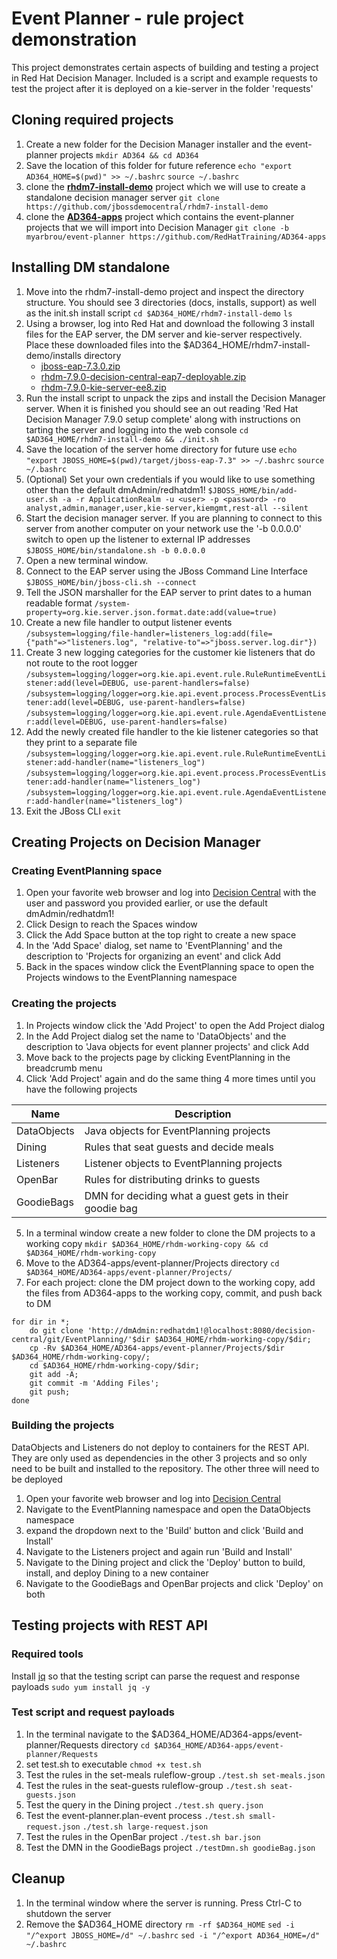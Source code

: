 
# Event Planner - rule project demonstration

This project demonstrates certain aspects of building and testing a project in Red Hat Decision Manager. Included is a script and example requests to test the project after it is deployed on a kie-server in the folder 'requests'
## Cloning required projects
1. Create a new folder for the Decision Manager installer and the event-planner projects
`mkdir AD364 && cd AD364`
2. Save the location of this folder for future reference
`echo "export AD364_HOME=$(pwd)" >> ~/.bashrc`
`source ~/.bashrc`
3. clone the **[rhdm7-install-demo](https://github.com/jbossdemocentral/rhdm7-install-demo)** project which we will use to create a standalone decision manager server
`git clone https://github.com/jbossdemocentral/rhdm7-install-demo`
4. clone the **[AD364-apps](https://github.com/jbossdemocentral/rhdm7-install-demo)** project which contains the event-planner projects that we will import into Decision Manager
`git clone -b myarbrou/event-planner https://github.com/RedHatTraining/AD364-apps`
## Installing DM standalone
1.  Move into the rhdm7-install-demo project and inspect the directory structure. You should see 3 directories (docs, installs, support) as well as the init.sh install script
`cd $AD364_HOME/rhdm7-install-demo`
`ls`
2. Using a browser, log into Red Hat and download the following 3 install files for the EAP server, the DM server and kie-server respectively. Place these downloaded files into the $AD364_HOME/rhdm7-install-demo/installs directory
   - [jboss-eap-7.3.0.zip](https://access.redhat.com/jbossnetwork/restricted/softwareDownload.html?softwareId=80101)
   - [rhdm-7.9.0-decision-central-eap7-deployable.zip](https://access.redhat.com/jbossnetwork/restricted/softwareDownload.html?softwareId=89821)
   - [rhdm-7.9.0-kie-server-ee8.zip](https://access.redhat.com/jbossnetwork/restricted/softwareDownload.html?softwareId=89831)
3. Run the install script to unpack the zips and install the Decision Manager server. When it is finished you should see an out reading 'Red Hat Decision Manager 7.9.0 setup complete' along with instructions on tarting the server and logging into the web console
`cd $AD364_HOME/rhdm7-install-demo && ./init.sh`
4. Save the location of the server home directory for future use
`echo "export JBOSS_HOME=$(pwd)/target/jboss-eap-7.3" >> ~/.bashrc`
`source ~/.bashrc`
6. (Optional) Set your own credentials if you would like to use something other than the default dmAdmin/redhatdm1!
`$JBOSS_HOME/bin/add-user.sh -a -r ApplicationRealm -u <user> -p <password> -ro analyst,admin,manager,user,kie-server,kiemgmt,rest-all --silent`
7. Start the decision manager server. If you are planning to connect to this server from another computer on your network use the '-b 0.0.0.0' switch to open up the listener to external IP addresses
`$JBOSS_HOME/bin/standalone.sh -b 0.0.0.0`
8. Open a new terminal window.
9. Connect to the EAP server using the JBoss Command Line Interface
`$JBOSS_HOME/bin/jboss-cli.sh --connect`
10. Tell the JSON marshaller for the EAP server to print dates to a human readable format
`/system-property=org.kie.server.json.format.date:add(value=true)`
11. Create a new file handler to output listener events
`/subsystem=logging/file-handler=listeners_log:add(file={"path"=>"listeners.log", "relative-to"=>"jboss.server.log.dir"})`
12.  Create 3 new logging categories for the customer kie listeners that do not route to the root logger
`/subsystem=logging/logger=org.kie.api.event.rule.RuleRuntimeEventListener:add(level=DEBUG, use-parent-handlers=false)`
`/subsystem=logging/logger=org.kie.api.event.process.ProcessEventListener:add(level=DEBUG, use-parent-handlers=false)`
`/subsystem=logging/logger=org.kie.api.event.rule.AgendaEventListener:add(level=DEBUG, use-parent-handlers=false)`
13. Add the newly created file handler to the kie listener categories so that they print to a separate file
`/subsystem=logging/logger=org.kie.api.event.rule.RuleRuntimeEventListener:add-handler(name="listeners_log")`
`/subsystem=logging/logger=org.kie.api.event.process.ProcessEventListener:add-handler(name="listeners_log")`
`/subsystem=logging/logger=org.kie.api.event.rule.AgendaEventListener:add-handler(name="listeners_log")`
14. Exit the JBoss CLI
`exit`

## Creating Projects on Decision Manager
### Creating EventPlanning space
1. Open your favorite web browser and log into [Decision Central](http://localhost:8080/decision-central/) with the user and password you provided earlier, or use the default dmAdmin/redhatdm1!
2. Click Design to reach the Spaces window
3. Click the Add Space button at the top right to create a new space
4. In the 'Add Space' dialog, set name to 'EventPlanning' and the description to 'Projects for organizing an event' and click Add
5. Back in the spaces window click the EventPlanning space to open the Projects windows to the EventPlanning namespace
### Creating the projects
1. In Projects window click the 'Add Project' to open the Add Project dialog
2. In the Add Project dialog set the name to 'DataObjects' and the description to 'Java objects for event planner projects' and click Add
3. Move back to the projects page by clicking EventPlanning in the breadcrumb menu
4. Click 'Add Project' again and do the same thing 4 more times until you have the following projects

| Name | Description |
|--|--|
| DataObjects | Java objects for EventPlanning projects |
| Dining      | Rules that seat guests and decide meals |
| Listeners   | Listener objects to EventPlanning projects |
| OpenBar     | Rules for distributing drinks to guests |
| GoodieBags  | DMN for deciding what a guest gets in their goodie bag |

5. In a terminal window create a new folder to clone the DM projects to a working copy
`mkdir $AD364_HOME/rhdm-working-copy && cd $AD364_HOME/rhdm-working-copy`
6. Move to the AD364-apps/event-planner/Projects directory
`cd $AD364_HOME/AD364-apps/event-planner/Projects/`
7. For each project: clone the DM project down to the working copy, add the files from AD364-apps to the working copy, commit, and push back to DM
```
for dir in *;
    do git clone 'http://dmAdmin:redhatdm1!@localhost:8080/decision-central/git/EventPlanning/'$dir $AD364_HOME/rhdm-working-copy/$dir;
    cp -Rv $AD364_HOME/AD364-apps/event-planner/Projects/$dir $AD364_HOME/rhdm-working-copy/;
    cd $AD364_HOME/rhdm-working-copy/$dir;
    git add -A;
    git commit -m 'Adding Files';
    git push;
done
```
### Building the projects
DataObjects and Listeners do not deploy to containers for the REST API. They are only used as dependencies in the other 3 projects and so only need to be built and installed to the repository. The other three will need to be deployed
1. Open your favorite web browser and log into [Decision Central](http://localhost:8080/decision-central/)
2. Navigate to the EventPlanning namespace and open the DataObjects namespace
3. expand the dropdown next to the 'Build' button and click 'Build and Install'
4. Navigate to the Listeners project and again run 'Build and Install'
5. Navigate to the Dining project and click the 'Deploy' button to build, install, and deploy Dining to a new container
6. Navigate to the GoodieBags and OpenBar projects and click 'Deploy' on both

## Testing projects with REST API
### Required tools
Install [jq](https://stedolan.github.io/jq/) so that the testing script can parse the request and response payloads
`sudo yum install jq -y`
### Test script and request payloads
1. In the terminal navigate to the $AD364_HOME/AD364-apps/event-planner/Requests directory
`cd $AD364_HOME/AD364-apps/event-planner/Requests`
2. set test.sh to executable
`chmod +x test.sh`
3. Test the rules in the set-meals ruleflow-group
`./test.sh set-meals.json`
4. Test the rules in the seat-guests ruleflow-group
`./test.sh seat-guests.json`
4. Test the query in the Dining project
`./test.sh query.json`
5. Test the event-planner.plan-event process
`./test.sh small-request.json`
`./test.sh large-request.json`
6. Test the rules in the OpenBar project
`./test.sh bar.json`
6. Test the DMN in the GoodieBags project
`./testDmn.sh goodieBag.json`

## Cleanup
1. In the terminal window where the server is running. Press Ctrl-C to shutdown the server
2. Remove the $AD364_HOME directory
`rm -rf $AD364_HOME`
`sed -i "/^export JBOSS_HOME=/d" ~/.bashrc`
`sed -i "/^export AD364_HOME=/d" ~/.bashrc`
